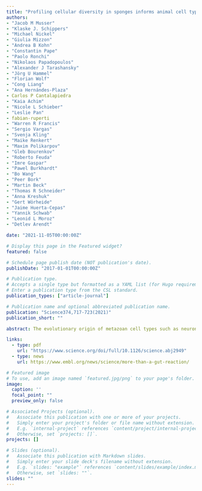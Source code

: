```yaml
---
title: "Profiling cellular diversity in sponges informs animal cell type and nervous system evolution"
authors:
- "Jacob M Musser"
- "Klaske J. Schippers"
- "Michael Nickel"
- "Giulia Mizzon"
- "Andrea B Kohn"
- "Constantin Pape"
- "Paolo Ronchi"
- "Nikolaos Papadopoulos"
- "Alexander J Tarashansky"
- "Jörg U Hammel"
- "Florian Wolf"
- "Cong Liang"
- "Ana Hernándes-Plaza"
- Carlos P Cantalapiedra
- "Kaia Achim"
- "Nicole L Schieber"
- "Leslie Pan"
- fabian-ruperti
- "Warren R Francis"
- "Sergio Vargas"
- "Svenja Kling"
- "Maike Renkert"
- "Maxim Polikarpov"
- "Gleb Bourenkov"
- "Roberto Feuda"
- "Imre Gaspar"
- "Pawel Burkhardt"
- "Bo Wang"
- "Peer Bork"
- "Martin Beck"
- "Thomas R Schneider"
- "Anna Kreshuk"
- "Gert Wörheide"
- "Jaime Huerta-Cepas"
- "Yannik Schwab"
- "Leonid L Moroz"
- "Detlev Arendt"

date: "2021-11-05T00:00:00Z"

# Display this page in the Featured widget?
featured: false

# Schedule page publish date (NOT publication's date).
publishDate: "2017-01-01T00:00:00Z"

# Publication type.
# Accepts a single type but formatted as a YAML list (for Hugo requirements).
# Enter a publication type from the CSL standard.
publication_types: ["article-journal"]

# Publication name and optional abbreviated publication name.
publication: "Science374,717-723(2021)"
publication_short: ""

abstract: The evolutionary origin of metazoan cell types such as neurons and muscles is not known. Using whole-body single-cell RNA sequencing in a sponge, an animal without nervous system and musculature, we identified 18 distinct cell types. These include nitric oxide–sensitive contractile pinacocytes, amoeboid phagocytes, and secretory neuroid cells that reside in close contact with digestive choanocytes that express scaffolding and receptor proteins. Visualizing neuroid cells by correlative x-ray and electron microscopy revealed secretory vesicles and cellular projections enwrapping choanocyte microvilli and cilia. Our data show a communication system that is organized around sponge digestive chambers, using conserved modules that became incorporated into the pre- and postsynapse in the nervous systems of other animals.

links:
  - type: pdf
    url: "https://www.science.org/doi/full/10.1126/science.abj2949"
  - type: news
    url: https://www.embl.org/news/science/more-than-a-gut-reaction/

# Featured image
# To use, add an image named `featured.jpg/png` to your page's folder. 
image:
  caption: ''
  focal_point: ""
  preview_only: false

# Associated Projects (optional).
#   Associate this publication with one or more of your projects.
#   Simply enter your project's folder or file name without extension.
#   E.g. `internal-project` references `content/project/internal-project/index.md`.
#   Otherwise, set `projects: []`.
projects: []

# Slides (optional).
#   Associate this publication with Markdown slides.
#   Simply enter your slide deck's filename without extension.
#   E.g. `slides: "example"` references `content/slides/example/index.md`.
#   Otherwise, set `slides: ""`.
slides: ""
---
```

